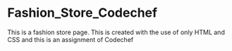 # Fashion_Store_Codechef
This is a fashion store page. This is created with the use of only HTML and CSS and this is an assignment of Codechef

